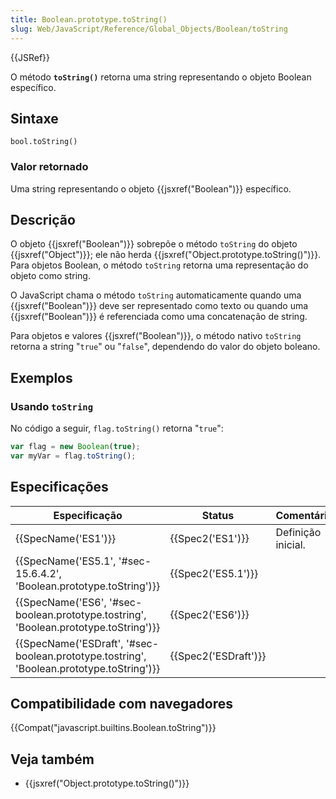 ```yaml
---
title: Boolean.prototype.toString()
slug: Web/JavaScript/Reference/Global_Objects/Boolean/toString
---
```


{{JSRef}}

O método **`toString()`** retorna uma string representando o objeto Boolean específico.

## Sintaxe

```
bool.toString()
```

### Valor retornado

Uma string representando o objeto {{jsxref("Boolean")}} específico.

## Descrição

O objeto {{jsxref("Boolean")}} sobrepõe o método `toString` do objeto {{jsxref("Object")}}; ele não herda {{jsxref("Object.prototype.toString()")}}. Para objetos Boolean, o método `toString` retorna uma representação do objeto como string.

O JavaScript chama o método `toString` automaticamente quando uma {{jsxref("Boolean")}} deve ser representado como texto ou quando uma {{jsxref("Boolean")}} é referenciada como uma concatenação de string.

Para objetos e valores {{jsxref("Boolean")}}, o método nativo `toString` retorna a string "`true`" ou "`false`", dependendo do valor do objeto boleano.

## Exemplos

### Usando `toString`

No código a seguir, `flag.toString()` retorna "`true`":

```js
var flag = new Boolean(true);
var myVar = flag.toString();
```

## Especificações

| Especificação                                                                                                        | Status                       | Comentário         |
| -------------------------------------------------------------------------------------------------------------------- | ---------------------------- | ------------------ |
| {{SpecName('ES1')}}                                                                                             | {{Spec2('ES1')}}         | Definição inicial. |
| {{SpecName('ES5.1', '#sec-15.6.4.2', 'Boolean.prototype.toString')}}                         | {{Spec2('ES5.1')}}     |                    |
| {{SpecName('ES6', '#sec-boolean.prototype.tostring', 'Boolean.prototype.toString')}}     | {{Spec2('ES6')}}         |                    |
| {{SpecName('ESDraft', '#sec-boolean.prototype.tostring', 'Boolean.prototype.toString')}} | {{Spec2('ESDraft')}} |                    |

## Compatibilidade com navegadores

{{Compat("javascript.builtins.Boolean.toString")}}

## Veja também

- {{jsxref("Object.prototype.toString()")}}
